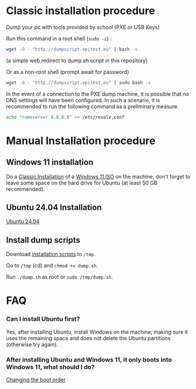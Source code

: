 # Classic installation procedure

Dump your pc with tools provided by school (PXE or USB Keys)

Run this command in a root shell (`sudo -i`) :

```sh
wget -O - "http://dumpscript.epitest.eu" | bash -s
```
(a simple web redirect to dump.sh script in this repository)

Or as a non-root shell (prompt await for password)

```sh
wget -O - "http://dumpscript.epitest.eu" | sudo bash -s
```

In the event of a connection to the PXE dump machine, it is possible that no DNS settings will have been configured. In such a scenario, it is recommended to run the following command as a preliminary measure.
```sh
echo "nameserver 8.8.8.8" >> /etc/resolv.conf
```

# Manual Installation procedure

## Windows 11 installation

Do a [Classic Installation](https://www.tomshardware.com/how-to/clean-install-windows-11) of a [Windows 11 ISO](https://www.microsoft.com/en-us/software-download/windows11) on the machine, don't forget to leave some space on the hard drive for Ubuntu (at least 50 GB recommended).

## Ubuntu 24.04 Installation

[Ubuntu 24.04](https://releases.ubuntu.com/noble/)

## Install dump scripts

Download [installation scripts](https://github.com/Epitech/dump) to `/tmp`.

Go to `/tmp` (cd) and `chmod +x dump.sh`.

Run `./dump.sh` as root or `sudo /tmp/dump.sh`.

# FAQ

### Can I install Ubuntu first?

Yes, after installing Ubuntu, install Windows on the machine, making sure it uses the remaining space and does not delete the Ubuntu partitions (otherwise try again).

### After installing Ubuntu and Windows 11, it only boots into Windows 11, what should I do?

[Changing the boot order](https://askubuntu.com/a/1394945)